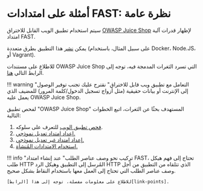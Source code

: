 [link-points]:              ../points/intro.md
[link-mod-extension]:       mod-extension.md
[link-non-mod-extension]:   non-mod-extension.md
[link-app-examination]:     app-examination.md
[link-juice-shop]:          https://www.owasp.org/index.php/OWASP_Juice_Shop_Project
[link-juice-shop-deploy]:   https://github.com/bkimminich/juice-shop#setup
[link-juice-shop-docs]:     https://pwning.owasp-juice.shop/companion-guide/latest/
[link-using-extension]:     ../using-extension.md

# أمثلة على امتدادات FAST: نظرة عامة

سيتم استخدام تطبيق الويب القابل للاختراق [OWASP Juice Shop][link-juice-shop] لإظهار قدرات آلية امتداد FAST.

يمكن [نشر][link-juice-shop-deploy] هذا التطبيق بطرق متعددة (على سبيل المثال، باستخدام Docker، Node.JS، أو Vagrant).

للاطلاع على مستندات OWASP Juice Shop التي تسرد الثغرات المدمجة فيه، توجه إلى الرابط التالي [هنا][link-juice-shop-docs].

!!! warning "التعامل مع تطبيق ويب قابل للاختراق"
    نقترح عليك تجنب توفير الوصول إلى الإنترنت أو بيانات حقيقية (مثل أزواج تسجيل الدخول/كلمة المرور) للمضيف الذي يعمل عليه OWASP Juice Shop.

لفحص تطبيق "OWASP Juice Shop" المستهدف بحثًا عن الثغرات، اتبع الخطوات التالية:

1.  [فحص تطبيق الويب][link-app-examination] للتعرف على سلوكه.
2.  [إعداد امتداد تعديل نموذجي.][link-mod-extension]
3.  [إعداد امتداد غير تعديل نموذجي.][link-non-mod-extension]
4.  [استخدام الامتدادات المُنشأة.][link-using-extension]

!!! info "تركيب نحو وصف عناصر الطلب"
    عند إنشاء امتداد FAST، تحتاج إلى فهم هيكل طلب HTTP المُرسل إلى التطبيق وهيكل الرد HTTP الذي تتلقاه من التطبيق من أجل وصف عناصر الطلب التي تحتاج إلى العمل معها باستخدام النقاط بشكل صحيح.
    
    للاطلاع على معلومات مفصلة، توجه إلى هذا [الرابط][link-points].